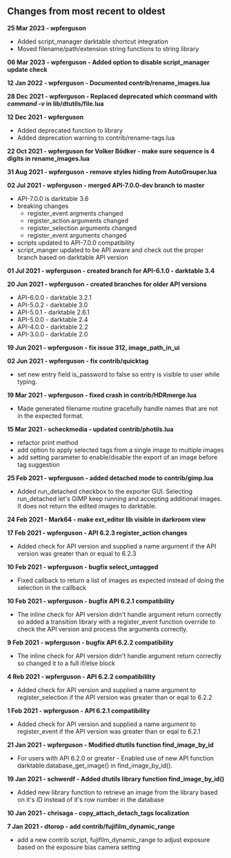## Changes from most recent to oldest

**25 Mar 2023 - wpferguson**
* Added script_manager darktable shortcut integration
* Moved filename/path/extension string functions to string library

**06 Mar 2023 - wpferguson - Added option to disable script_manager update check**

**12 Jan 2022 - wpferguson - Documented contrib/rename_images.lua**

**28 Dec 2021 - wpferguson - Replaced deprecated _which_ command with _command -v_ in lib/dtutils/file.lua**

**12 Dec 2021 - wpferguson**
* Added deprecated function to library
* Added deprecation warning to contrib/rename-tags.lua

**22 Oct 2021 - wpferguson for Volker Bödker - make sure sequence is 4 digits in rename_images.lua**

**31 Aug 2021 - wpferguson - remove styles hiding from AutoGrouper.lua**

**02 Jul 2021 - wpferguson - merged API-7.0.0-dev branch to master**
* API-7.0.0 is darktable 3.6
* breaking changes
  * register_event argments changed
  * register_action arguments changed
  * register_selection arguments changed
  * register_event arguments changed
* scripts updated to API-7.0.0 compatibility
* script_manger updated to be API aware and check out the proper branch
  based on darktable API version

**01 Jul 2021 - wpferguson - created branch for API-6.1.0 - darktable 3.4**

**20 Jun 2021 - wpferguson - created branches for older API versions**
* API-6.0.0 - darktable 3.2.1
* API-5.0.2 - darktable 3.0
* API-5.0.1 - darktable 2.6.1
* API-5.0.0 - darktable 2.4
* API-4.0.0 - darktable 2.2
* API-3.0.0 - darktable 2.0

**19 Jun 2021 - wpferguson - fix issue 312, image_path_in_ui**

**02 Jun 2021 - wpferguson - fix contrib/quicktag**
* set new entry field is_password to false so entry
is visible to user while typing.

**19 Mar 2021 - wpferguson - fixed crash in contrib/HDRmerge.lua**
* Made generated filename routine gracefully handle names that
are not in the expected format.

**15 Mar 2021 - scheckmedia - updated contrib/photils.lua**
* refactor print method
* add option to apply selected tags from a single image to multiple images
* add setting parameter to enable/disable the export of an image before tag suggestion

**25 Feb 2021 - wpferguson - added detached mode to contrib/gimp.lua**

* Added run_detached checkbox to the exporter GUI.  Selecting run_detached
let's GIMP keep running and accepting additional images.  It does not return
the edited images to darktable.

**24 Feb 2021 - Mark64 - make ext_editor lib visible in darkroom view**

**17 Feb 2021 - wpferguson - API 6.2.3 register_action changes**

* Added check for API version and supplied a name argument if the 
API version was greater than or equal to 6.2.3 

**10 Feb 2021 - wpferguson - bugfix select_untagged**

* Fixed callback to return a list of images as expected instead of
doing the selection in the callback

**10 Feb 2021 - wpferguson - bugfix API 6.2.1 compatibility**

* The inline check for API version didn't handle argument return
correctly so added a transition library with a register_event function
override to check the API version and process the arguments correctly.

**9 Feb 2021 - wpferguson - bugfix API 6.2.2 compatibility**

* The inline check for API version didn't handle argument return
correctly so changed it to a full if/else block 

**4 Reb 2021 - wpferguson - API 6.2.2 compatibililty**

* Added check for API version and supplied a name argument to register_selection
if the API version was greater than or eqal to 6.2.2 

**1 Feb 2021 - wpferguson - API 6.2.1 compatibility**

* Added check for API version and supplied a name argument to register_event
if the API version was greater than or eqal to 6.2.1 

**21 Jan 2021 - wpferguson - Modified dtutils function find_image_by_id**

* For users with API 6.2.0 or greater - Enabled use of new API function
darktable.database_get_image() in find_image_by_id().

**19 Jan 2021 - schwerdf - Added dtutils library function find_image_by_id()**

* Added new library function to retrieve an image from the library based on it's ID instead
of it's row number in the database 

**10 Jan 2021 - chrisaga - copy_attach_detach_tags localization**

**7 Jan 2021 - dtorop - add contrib/fujifilm_dynamic_range**

* add a new contrib script, fujifilm_dynamic_range to adjust exposure
based on the exposure bias camera setting
